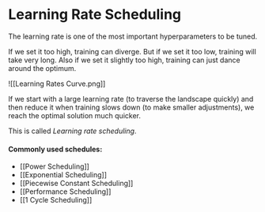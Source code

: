 # Learning Rate Scheduling

The learning rate is one of the most important hyperparameters to be tuned. 

If we set it too high, training can diverge. But if we set it too low, training will take very long. Also if we set it slightly too high, training can just dance around the optimum.
<br>

![[Learning Rates Curve.png]]

If we start with a large learning rate (to traverse the landscape quickly) and then reduce it when training slows down (to make smaller adjustments), we reach the optimal solution much quicker.

This is called _Learning rate scheduling_.


#### Commonly used schedules:
- [[Power Scheduling]]
- [[Exponential Scheduling]]
- [[Piecewise Constant Scheduling]]
- [[Performance Scheduling]]
- [[1 Cycle Scheduling]]
